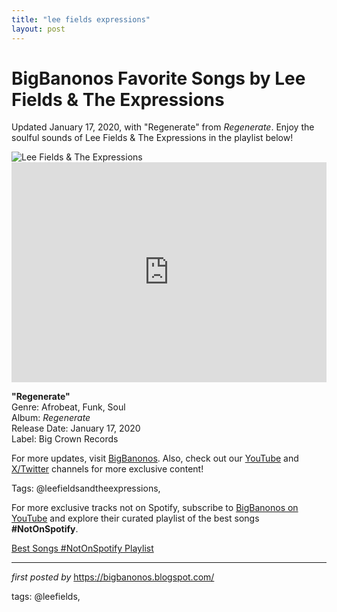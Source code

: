 ```yaml
---
title: "lee fields expressions"
layout: post
---
```

<!-- Title of the Post -->
<h1 >BigBanonos Favorite Songs by Lee Fields & The Expressions</h1> <!-- Introductory Text -->
<p >Updated January 17, 2020, with "Regenerate" from <em>Regenerate</em>. Enjoy the soulful sounds of Lee Fields & The Expressions in the playlist below!</p> <!-- Featured Image -->
<div > <img src="https://i.scdn.co/image/ab67616d0000b27386489d6b66b0c199ee39074f" alt="Lee Fields & The Expressions" />
</div> <!-- Spotify Embed -->
<div > <iframe src="https://open.spotify.com/embed/playlist/4xqFJxRof12Qf7QfMbvGf8?utm_source=generator" width="100%" height="352" frameborder="0" allowfullscreen="" allow="autoplay; clipboard-write; encrypted-media; fullscreen; picture-in-picture" loading="lazy"></iframe>
</div> <!-- Song Information -->
<div > <p><strong>"Regenerate"</strong><br> Genre: Afrobeat, Funk, Soul<br> Album: <em>Regenerate</em><br> Release Date: January 17, 2020<br> Label: Big Crown Records</p>
</div> <!-- Footer Links -->
<div > <p>For more updates, visit <a href="https://bigbanonos.blogspot.com/" target="_blank">BigBanonos</a>. Also, check out our <a href="https://www.youtube.com/@BigBanonos" target="_blank">YouTube</a> and <a href="https://x.com/bigbanonos" target="_blank">X/Twitter</a> channels for more exclusive content!</p>
</div> <!-- Tags -->
<p >Tags: @leefieldsandtheexpressions,</p>


<!--Subscribe and Playlist Links-->
<div>
    <p>For more exclusive tracks not on Spotify, subscribe to <a href="https://www.youtube.com/@BigBanonos" target="_blank">BigBanonos on YouTube</a> and explore their curated playlist of the best songs <strong>#NotOnSpotify</strong>.</p>
    <p><a href="https://www.youtube.com/playlist?list=PLtuNtuTatqI0kFahUCbtbfenC_ET5O_tr" target="_blank">Best Songs #NotOnSpotify Playlist<br /></a></p></div>

<hr />

<p><em>first posted by</em> <a href="https://bigbanonos.blogspot.com/" rel="noopener" target="_new">https://bigbanonos.blogspot.com/</a></p>

<p>tags: @leefields,</p>
